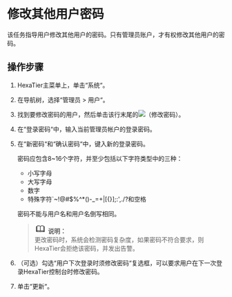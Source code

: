 # 修改其他用户密码<a name="ZH-CN_TOPIC_0111166534"></a>

该任务指导用户修改其他用户的密码。只有管理员账户，才有权修改其他用户的密码。

## 操作步骤<a name="zh-cn_topic_0180960205_s284244fb62e243cc9b7a59bbcda4d039"></a>

1.  HexaTier主菜单上，单击“系统“。
2.  在导航树，选择“管理员 \> 用户“。
3.  找到要修改密码的用户，然后单击该行末尾的![](figures/修改小密码.png)（修改密码）。
4.  在“登录密码“中，输入当前管理员帐户的登录密码。
5.  在“新密码“和“确认密码“中，键入新的登录密码。

    密码应包含8\~16个字符，并至少包括以下字符类型中的三种：

    -   小写字母
    -   大写字母
    -   数字
    -   特殊字符\`\~!@\#$%^\*\(\)-\_=+|\[\{\}\];:',./?和空格

    密码不能与用户名和用户名倒写相同。

    >![](public_sys-resources/icon-note.gif) **说明：**   
    >更改密码时，系统会检测密码复杂度，如果密码不符合要求，则HexaTier会拒绝该密码，并发出告警。  

6.  （可选）勾选“用户下次登录时须修改密码“复选框，可以要求用户在下一次登录HexaTier控制台时修改密码。
7.  单击“更新“。

